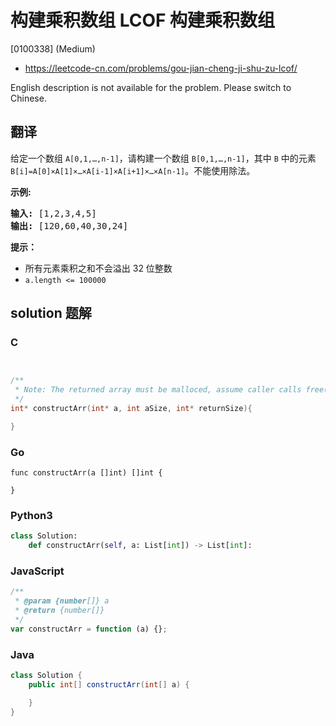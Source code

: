 # 构建乘积数组 LCOF 构建乘积数组

[0100338] (Medium)

- https://leetcode-cn.com/problems/gou-jian-cheng-ji-shu-zu-lcof/

English description is not available for the problem. Please switch to Chinese.

## 翻译

给定一个数组 `A[0,1,…,n-1]`，请构建一个数组 `B[0,1,…,n-1]`，其中 `B` 中的元素 `B[i]=A[0]×A[1]×…×A[i-1]×A[i+1]×…×A[n-1]`。不能使用除法。

**示例:**

<pre><strong>输入:</strong> [1,2,3,4,5]
<strong>输出:</strong> [120,60,40,30,24]</pre>

**提示：**

- 所有元素乘积之和不会溢出 32 位整数
- `a.length <= 100000`

## solution 题解

### C

```c


/**
 * Note: The returned array must be malloced, assume caller calls free().
 */
int* constructArr(int* a, int aSize, int* returnSize){

}


```

### Go

```golang
func constructArr(a []int) []int {

}
```

### Python3

```python
class Solution:
    def constructArr(self, a: List[int]) -> List[int]:
```

### JavaScript

```javascript
/**
 * @param {number[]} a
 * @return {number[]}
 */
var constructArr = function (a) {};
```

### Java

```java
class Solution {
    public int[] constructArr(int[] a) {

    }
}
```
